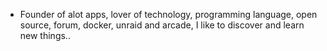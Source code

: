 - Founder of alot apps, lover of technology, programming language, open source, forum, docker, unraid and arcade, I like to discover and learn new things..
  <br>




































































































































































































































































































































































































































































































































































































































































































































































































































































































































































































































































































































































































































































































































































































































































































































































































